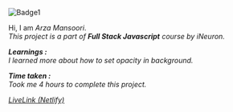 ![Badge1](https://img.shields.io/badge/Project10-InteriorDesignLandingPage-0078AA)

Hi, I am *Arza Mansoori*.<br>
*This project is a part of ***Full Stack Javascript*** course by iNeuron.*

***Learnings :***<br>
*I learned more about how to set opacity in background.*

***Time taken :***<br>
*Took me 4 hours to complete this project.*

[*LiveLink (Netlify)*](https://project10-interiorlandingpage.netlify.app/ "Project 10")


